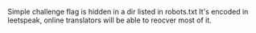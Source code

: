 Simple challenge flag is hidden in a dir listed in robots.txt
It's encoded in leetspeak, online translators will be able to reocver most of it.
